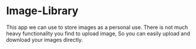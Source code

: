 # Image-Library

This app we can use to store images as a personal use.
There is not much heavy functionality you find to upload image, So you can easily upload and download your images directly.
